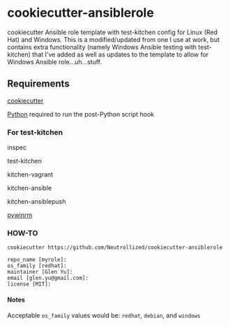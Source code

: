 # cookiecutter-ansiblerole

cookiecutter Ansible role template with test-kitchen config for Linux (Red Hat) and Windows.  This is a modified/updated from one I use at work, but contains extra functionality (namely Windows Ansible testing with test-kitchen) that I've added as well as updates to the template to allow for Windows Ansible role...uh...stuff.

## Requirements

[cookiecutter](https://github.com/audreyr/cookiecutter)

[Python](https://www.python.org/downloads/) required to run the post-Python script hook

### For test-kitchen

inspec

test-kitchen

kitchen-vagrant

kitchen-ansible

kitchen-ansiblepush


[pywinrm](https://pypi.python.org/pypi/pywinrm)

### HOW-TO

`cookiecutter https://github.com/Neutrollized/cookiecutter-ansiblerole`

```
repo_name [myrole]:
os_family [redhat]:
maintainer [Glen Yu]:
email [glen.yu@gmail.com]:
license [MIT]:
```

#### Notes

Acceptable `os_family` values would be: `redhat`, `debian`, and `windows`
